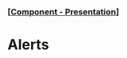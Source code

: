 ### [[Component - Presentation](./human-interface-guidelines-markdown/component/presentation.md)]  
  
# **Alerts**  

